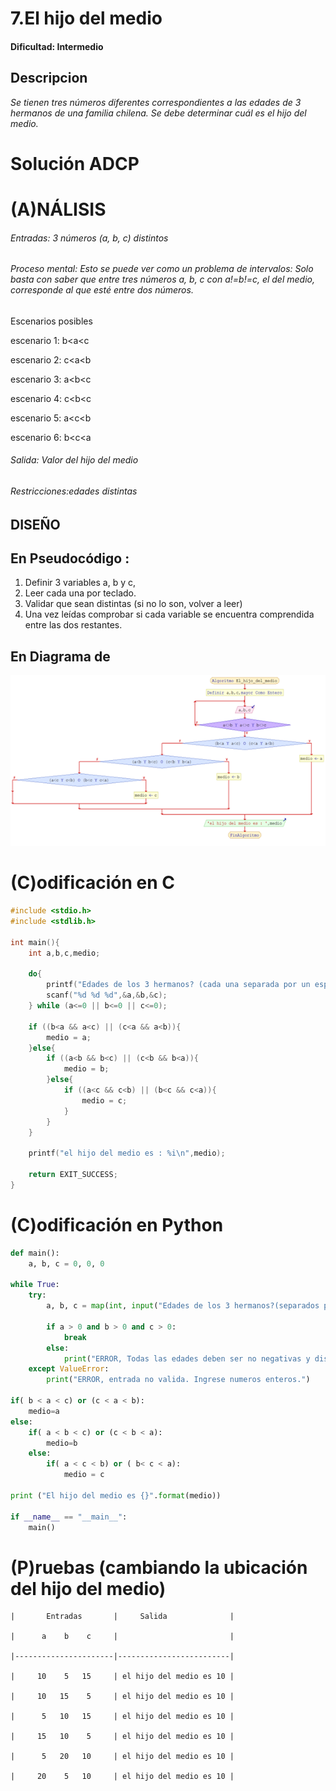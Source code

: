 # 7.El hijo del medio
 
#### Dificultad: Intermedio

## Descripcion

*Se tienen tres números diferentes correspondientes a las edades de 3 hermanos de una familia chilena. Se debe determinar cuál es el hijo del medio.*


# Solución ADCP

# (A)NÁLISIS
###### Entradas:  3 números (a, b, c) distintos


###### Proceso mental: Esto se puede ver como un problema de intervalos: Solo basta con saber que entre tres números a, b, c con a!=b!=c, el del medio, corresponde al que esté entre dos números.

Escenarios posibles

escenario 1: b<a<c

escenario 2: c<a<b

escenario 3: a<b<c

escenario 4: c<b<c

escenario 5: a<c<b

escenario 6: b<c<a


###### Salida: Valor del hijo del medio 

###### Restricciones:edades distintas 


## DISEÑO 

## En  Pseudocódigo :
1.	Definir 3 variables a, b y c, 
2.	Leer cada una por teclado.
3.	Validar que sean distintas (si no lo son, volver a leer)
4.	Una vez leídas comprobar si cada variable se encuentra comprendida entre las dos restantes. 

## En Diagrama de 
![](imagen.png)

# (C)odificación en C
```c
#include <stdio.h>
#include <stdlib.h>

int main(){
    int a,b,c,medio;

    do{
        printf("Edades de los 3 hermanos? (cada una separada por un espacio)\n");
        scanf("%d %d %d",&a,&b,&c);
    } while (a<=0 || b<=0 || c<=0);

    if ((b<a && a<c) || (c<a && a<b)){
        medio = a;
    }else{
        if ((a<b && b<c) || (c<b && b<a)){
            medio = b;
        }else{
            if ((a<c && c<b) || (b<c && c<a)){
                medio = c;
            }
        }  
    }

    printf("el hijo del medio es : %i\n",medio);

    return EXIT_SUCCESS;
}
```
# (C)odificación en Python
```py
def main():
    a, b, c = 0, 0, 0
    
while True:
    try:
        a, b, c = map(int, input("Edades de los 3 hermanos?(separados por un espacio):").split())
            
        if a > 0 and b > 0 and c > 0:
            break
        else:
            print("ERROR, Todas las edades deben ser no negativas y distintas de 0.")
    except ValueError:
        print("ERROR, entrada no valida. Ingrese numeros enteros.")
            
if( b < a < c) or (c < a < b):
    medio=a
else:
    if( a < b < c) or (c < b < a):
        medio=b
    else:
        if( a < c < b) or ( b< c < a):
            medio = c

print ("El hijo del medio es {}".format(medio))
        
if __name__ == "__main__":
    main()
```
# (P)ruebas (cambiando la ubicación del hijo del medio)
 
    |       Entradas 	   |     Salida              |
    
    |      a    b    c     |                         |
    
    |----------------------|-------------------------|
    
    |     10    5   15     | el hijo del medio es 10 |
    
    |     10   15    5     | el hijo del medio es 10 |
    
    |      5   10   15     | el hijo del medio es 10 |
    
    |     15   10    5     | el hijo del medio es 10 |
    
    |      5   20   10     | el hijo del medio es 10 |
    
    |     20    5   10     | el hijo del medio es 10 |


